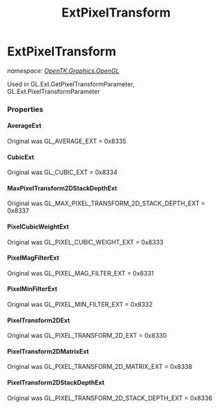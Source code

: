 ﻿---
title: ExtPixelTransform
---

# ExtPixelTransform
_namespace: [OpenTK.Graphics.OpenGL](N-OpenTK.Graphics.OpenGL.html)_

Used in GL.Ext.GetPixelTransformParameter, GL.Ext.PixelTransformParameter



### Properties

#### AverageExt
Original was GL_AVERAGE_EXT = 0x8335
#### CubicExt
Original was GL_CUBIC_EXT = 0x8334
#### MaxPixelTransform2DStackDepthExt
Original was GL_MAX_PIXEL_TRANSFORM_2D_STACK_DEPTH_EXT = 0x8337
#### PixelCubicWeightExt
Original was GL_PIXEL_CUBIC_WEIGHT_EXT = 0x8333
#### PixelMagFilterExt
Original was GL_PIXEL_MAG_FILTER_EXT = 0x8331
#### PixelMinFilterExt
Original was GL_PIXEL_MIN_FILTER_EXT = 0x8332
#### PixelTransform2DExt
Original was GL_PIXEL_TRANSFORM_2D_EXT = 0x8330
#### PixelTransform2DMatrixExt
Original was GL_PIXEL_TRANSFORM_2D_MATRIX_EXT = 0x8338
#### PixelTransform2DStackDepthExt
Original was GL_PIXEL_TRANSFORM_2D_STACK_DEPTH_EXT = 0x8336

